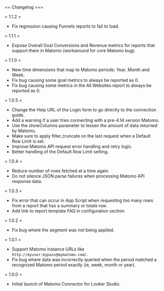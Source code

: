 == Changelog ===

= 1.1.2 =
* Fix regression causing Funnels reports to fail to load.

= 1.1.1 =
* Expose Overall Goal Conversions and Revenue metrics for reports that support them in Matomo (workaround for core Matomo bug).

= 1.1.0 =
* New time dimensions that map to Matomo periods: Year, Month and Week.
* Fix bug causing some goal metrics to always be reported as 0.
* Fix bug causing some metrics in the All Websites report to always be reported as 0.

= 1.0.5 =
* Change the Help URL of the Login form to go directly to the connection guide.
* Add a warning if a user tries connecting with a pre-4.14 version Matomo.
* Use the showColumns parameter to lessen the amount of data returned by Matomo.
* Make sure to apply filter_truncate on the last request when a Default Row Limit is set.
* Improve Matomo API request error handling and retry logic.
* Better handling of the Default Row Limit setting.

= 1.0.4 =
* Reduce number of rows fetched at a time again.
* Do not silence JSON.parse failures when processing Matomo API response data.

= 1.0.3 =
* Fix error that can occur in App Script when requesting too many rows from a report that has a summary or totals row.
* Add link to report template FAQ in configuration section.

= 1.0.2 =
* Fix bug where the segment was not being applied.

= 1.0.1 =
* Support Matomo instance URLs like `http://myuser:mypass@mymatomo.com/`.
* Fix bug where data was incorrectly queried when the period matched a recognized Matomo period exactly (ie, week, month or year).

= 1.0.0 =
* Initial launch of Matomo Connector for Looker Studio.
